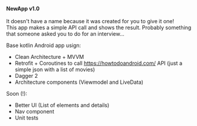 <b>NewApp v1.0</b><br>
<br>
It doesn't have a name because it was created for you to give it one!<br>
This app makes a simple API call and shows the result. Probably something that someone asked you to do for an interview...

Base kotlin Android app usign:
- Clean Architecture + MVVM
- Retrofit + Coroutines to call https://howtodoandroid.com/ API (just a simple json with a list of movies)
- Dagger 2
- Architecture components (Viewmodel and LiveData)

Soon (!):
- Better UI (List of elements and details)
- Nav component
- Unit tests
